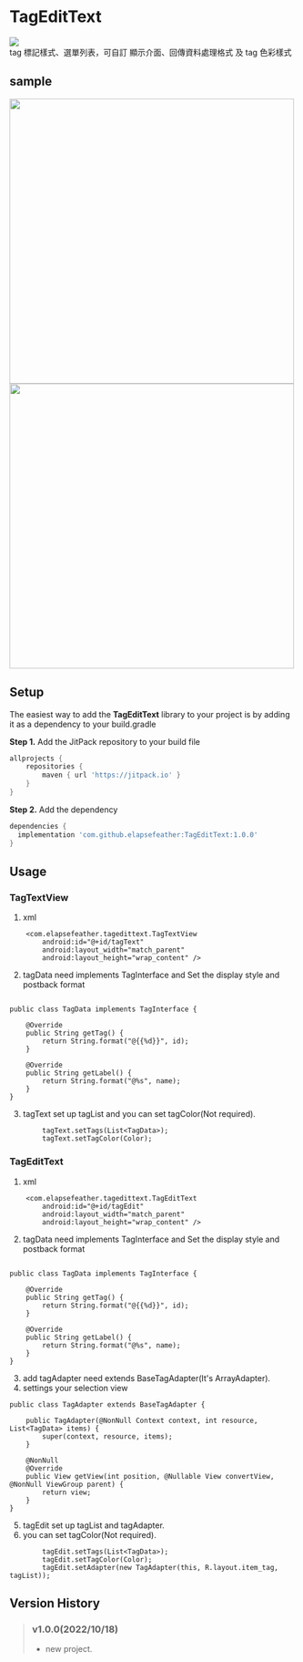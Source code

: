 # TagEditText

[![](https://jitpack.io/v/elapsefeather/TagEditText.svg)](https://jitpack.io/#elapsefeather/TagEditText)   
tag 標記樣式、選單列表，可自訂 顯示介面、回傳資料處理格式 及 tag 色彩樣式

## sample

<img src="https://github.com/elapsefeather/TagEditText/blob/b0240c3949324cec3c65fac92afbaecfff11d74a/screenshots/TagEditText.gif" height="500">   <img src="https://github.com/elapsefeather/TagEditText/blob/4d370b92828f098940a622e5cbb7cc802ae0e808/screenshots/TagEditText3.gif" height="500">

## Setup

The easiest way to add the **TagEditText** library to your project is by adding it as a dependency
to your build.gradle

**Step 1.** Add the JitPack repository to your build file

```gradle
allprojects {
    repositories {
        maven { url 'https://jitpack.io' }
    }
}
```

**Step 2.** Add the dependency

```gradle
dependencies {
  implementation 'com.github.elapsefeather:TagEditText:1.0.0'
}
```

## Usage

### TagTextView

1. xml

```
    <com.elapsefeather.tagedittext.TagTextView
        android:id="@+id/tagText"
        android:layout_width="match_parent"
        android:layout_height="wrap_content" />
```

2. tagData need implements TagInterface and Set the display style and postback format

```

public class TagData implements TagInterface {

    @Override
    public String getTag() {
        return String.format("@{{%d}}", id);
    }

    @Override
    public String getLabel() {
        return String.format("@%s", name);
    }
}

```

3. tagText set up tagList and you can set tagColor(Not required).

```
        tagText.setTags(List<TagData>);
        tagText.setTagColor(Color);
```

### TagEditText

1. xml

```
    <com.elapsefeather.tagedittext.TagEditText
        android:id="@+id/tagEdit"
        android:layout_width="match_parent"
        android:layout_height="wrap_content" />
```

2. tagData need implements TagInterface and Set the display style and postback format

```

public class TagData implements TagInterface {

    @Override
    public String getTag() {
        return String.format("@{{%d}}", id);
    }

    @Override
    public String getLabel() {
        return String.format("@%s", name);
    }
}

```

3. add tagAdapter need extends BaseTagAdapter(It's ArrayAdapter).
4. settings your selection view

```
public class TagAdapter extends BaseTagAdapter {

    public TagAdapter(@NonNull Context context, int resource, List<TagData> items) {
        super(context, resource, items);
    }

    @NonNull
    @Override
    public View getView(int position, @Nullable View convertView, @NonNull ViewGroup parent) {
        return view;
    }
}
```

5. tagEdit set up tagList and tagAdapter.
6. you can set tagColor(Not required).

```
        tagEdit.setTags(List<TagData>);
        tagEdit.setTagColor(Color);
        tagEdit.setAdapter(new TagAdapter(this, R.layout.item_tag, tagList));
```

## Version History

> ### v1.0.0(2022/10/18)
> - new project.